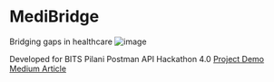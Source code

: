 # MediBridge
Bridging gaps in healthcare
![image](https://github.com/user-attachments/assets/a1ac25fe-5d1e-4392-9b58-ff87fea406d5)


Developed for BITS Pilani Postman API Hackathon 4.0
<a href="https://drive.google.com/file/d/1QzSo70ph7f8tfwNr6fn4pi-Yla7jeJCO/view?usp=drive_link">Project Demo</a>
<a href="https://medium.com/@harsha_sah/postman-api-hackathon-25-4eb7732fc0c1">Medium Article</a>
